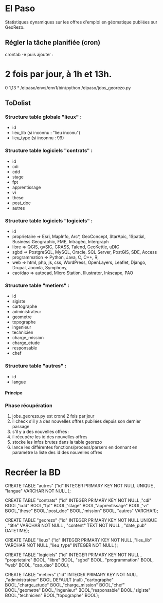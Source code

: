 El Paso
======

Statistiques dynamiques sur les offres d'emploi en géomatique publiées sur GeoRezo.



## Régler la tâche planifiée (cron)

crontab -e puis ajouter :
# 2 fois par jour, à 1h et 13h.
0 1,13 * /elpaso/envs/env1/bin/python /elpaso/jobs_georezo.py



## ToDolist
### Structure table globale "lieux" :
- id
- lieu_lib (si inconnu : "lieu inconu")
- lieu_type (si inconnu : 99)


### Structure table logiciels "contrats" :
+ id
+ cdi
+ cdd
+ stage
+ fpt
+ apprentissage
+ vi
+ these
+ post_doc
+ autres


### Structure table logiciels "logiciels" :
* id
* proprietaire => Esri, MapInfo, Arc*, GeoConcept, StarApic, 1Spatial, Business Geographic, FME, Intragéo, Intergraph
* libre => QGIS, gvSIG, GRASS, Talend, GeoKettle, uDIG
* sgbd => PostgreSQL, MySQL, Oracle, SQL Server, PostGIS, SDE, Access
* programmation => Python, Java, C, C++, R,
* web => html, php, js, css, WordPress, OpenLayers, Leaflet, Django, Drupal, Joomla, Symphony, 
* cao/dao => autocad, Micro Station, Illustrator, Inkscape, PAO


### Structure table "metiers" :
+ id
+ sigiste
+ cartographe
+ administrateur
+ geometre
+ topographe
+ ingenieur
+ technicien
+ charge_mission
+ charge_etude
+ responsable
+ chef


### Structure table "autres" :
+ id
+ langue



#### Principe
### Phase récupération
1. jobs_georezo.py est croné 2 fois par jour
2. il check s'il y a des nouvelles offres publiées depuis son dernier passage
3. s'il y a des nouvelles offres :
4. il récupère les id des nouvelles offres
5. stocke les infos brutes dans la table georezo
6. lance les différentes fonctions/process/parsers en donnant en paramètre la liste des id des nouvelles offres


# Recréer la BD

CREATE TABLE "autres" ("id" INTEGER PRIMARY KEY  NOT NULL  UNIQUE , "langue" VARCHAR NOT NULL );

CREATE TABLE "contrats" ("id" INTEGER PRIMARY KEY  NOT NULL ,"cdi" BOOL,"cdd" BOOL,"fpt" BOOL,"stage" BOOL,"apprentissage" BOOL,"vi" BOOL,"these" BOOL,"post_doc" BOOL,"mission" BOOL, "autres" VARCHAR);

CREATE TABLE "georezo" ("id" INTEGER PRIMARY KEY  NOT NULL  UNIQUE , "title" VARCHAR NOT NULL , "content" TEXT NOT NULL , "date_pub" DATETIME);

CREATE TABLE "lieux" ("id" INTEGER PRIMARY KEY  NOT NULL ,"lieu_lib" VARCHAR NOT NULL ,"lieu_type" INTEGER NOT NULL );

CREATE TABLE "logiciels" ("id" INTEGER PRIMARY KEY  NOT NULL , "proprietaire" BOOL, "libre" BOOL, "sgbd" BOOL, "programmation" BOOL, "web" BOOL, "cao_dao" BOOL);

CREATE TABLE "metiers" ("id" INTEGER PRIMARY KEY  NOT NULL ,"administrateur" BOOL DEFAULT (null) ,"cartographe" BOOL,"charge_etude" BOOL,"charge_mission" BOOL,"chef" BOOL,"geometre" BOOL,"ingenieur" BOOL,"responsable" BOOL,"sigiste" BOOL,"technicien" BOOL,"topographe" BOOL);